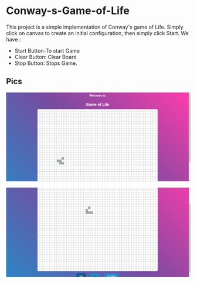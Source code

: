 # Conway-s-Game-of-Life

This project is a simple implementation of Conway's game of Life.
Simply click on canvas to create an initial configuration, then simply click Start.
We have :

* Start Button-To start Game
* Clear Button: Clear Board
* Stop Button: Stops Game. 

## Pics

![Welcome Screen](pics/s2.png)

![Sample Game](pics/s1.png)